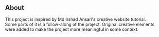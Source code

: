 ## About

This project is inspired by Md Irshad Ansari's creative website tutorial.
Some parts of it is a follow-along of the project. Original creative elements were added to make the project more meaningful in some context.
